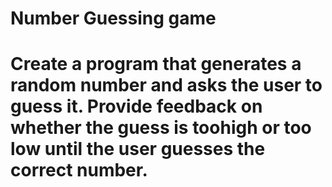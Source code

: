 # Number Guessing game

# Create a program that generates a random number and asks the user to guess it. Provide feedback on whether the guess is toohigh or too low until the user guesses the correct number.
